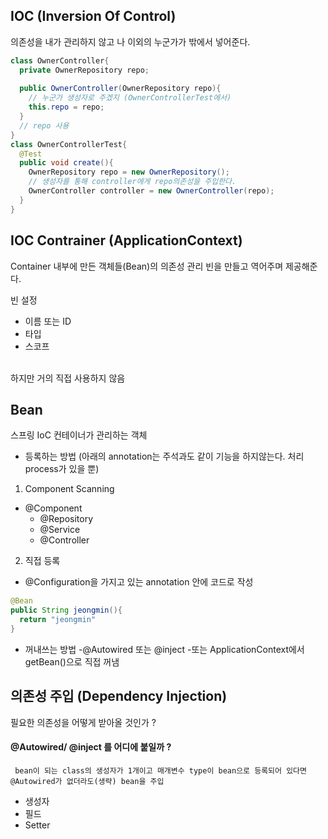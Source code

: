 ## IOC (Inversion Of Control)
의존성을 내가 관리하지 않고 나 이외의 누군가가 밖에서 넣어준다.

```java
class OwnerController{
  private OwnerRepository repo;
  
  public OwnerController(OwnerRepository repo){
    // 누군가 생성자로 주겠지 (OwnerControllerTest에서)
    this.repo = repo;
  }
  // repo 사용
}
class OwnerControllerTest{
  @Test
  public void create(){
    OwnerRepository repo = new OwnerRepository();
    // 생성자를 통해 controller에게 repo의존성을 주입한다. 
    OwnerController controller = new OwnerController(repo);
  }
}
```

## IOC Contrainer (ApplicationContext)

Container 내부에 만든 객체들(Bean)의 의존성 관리
빈을 만들고 역어주며 제공해준다. 

빈 설정
- 이름 또는 ID
- 타입
- 스코프
</br>
하지만 거의 직접 사용하지 않음

## Bean
스프링 IoC 컨테이너가 관리하는 객체
- 등록하는 방법 (아래의 annotation는 주석과도 같이 기능을 하지않는다. 처리 process가 있을 뿐)
 1) Component Scanning
  - @Component
    - @Repository
    - @Service
    - @Controller
 2) 직접 등록
  - @Configuration을 가지고 있는 annotation 안에 코드로 작성 
  ```java
  @Bean
  public String jeongmin(){
    return "jeongmin"
  }
  ```
- 꺼내쓰는 방법
  -@Autowired 또는 @inject 
  -또는 ApplicationContext에서 getBean()으로 직접 꺼냄

## 의존성 주입 (Dependency Injection)
필요한 의존성을 어떻게 받아올 것인가 ? 
</br>
#### @Autowired/ @inject 를 어디에 붙일까 ? 
``` bean이 되는 class의 생성자가 1개이고 매개변수 type이 bean으로 등록되어 있다면 @Autowired가 없더라도(생략) bean을 주입```
- 생성자
- 필드
- Setter
